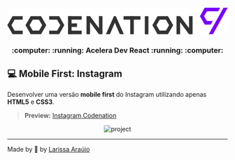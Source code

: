 <p align="center">
  <img alt="aceleradevreact" src="./assets/codenation.svg" width="700px"/>
</p>

<h3 align="center">
:computer: :running:  Acelera Dev React  :running: :computer:
</h3>

## :computer: Mobile First: Instagram
Desenvolver uma versão **mobile first** do Instagram utilizando apenas **HTML5** e **CSS3**.

> **Preview:**
> [Instagram Codenation](https://aceleradev-react.netlify.com/aula-02/public)

<p align="center">
  <img alt="project" src="./assets/challenge-modulo-02.gif" />
</p>

---

Made by :blue_heart: by [Larissa Araújo](https://github.com/arauj0)